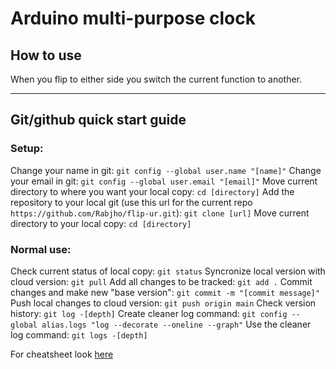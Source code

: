 # Arduino multi-purpose clock
## How to use
When you flip to either side you switch the current function to another.

---
## Git/github quick start guide
### Setup:
Change your name in git: 
`git config --global user.name "[name]"`
Change your email in git: 
`git config --global user.email "[email]"`
Move current directory to where you want your local copy: 
`cd [directory]`
Add the repository to your local git (use this  url for the current repo `https://github.com/Rabjho/flip-ur.git`): 
`git clone [url]`
Move current directory to your local copy: 
`cd [directory]`

### Normal use:
Check current status of local copy: 
`git status`
Syncronize local version with cloud version: 
`git pull`
Add all changes to be tracked: `git add .`
Commit changes and make new "base version": 
`git commit -m "[commit message]"` 
Push local changes to cloud version: `git push origin main`
Check version history: `git log -[depth]` 
Create cleaner log command: `git config --global alias.logs "log --decorate --oneline --graph"`
Use the cleaner log command: `git logs -[depth]`

For cheatsheet look [here](https://training.github.com/downloads/github-git-cheat-sheet/)
